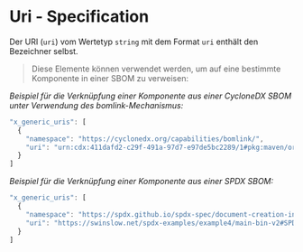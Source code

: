 # Uri - Specification

Der URI (`uri`) vom Wertetyp `string` mit dem Format `uri` enthält den Bezeichner selbst.

> Diese Elemente können verwendet werden, um auf eine bestimmte Komponente in einer SBOM zu verweisen:

*Beispiel für die Verknüpfung einer Komponente aus einer CycloneDX SBOM unter Verwendung des bomlink-Mechanismus:*

```javascript
"x_generic_uris": [
  {
    "namespace": "https://cyclonedx.org/capabilities/bomlink/",
    "uri": "urn:cdx:411dafd2-c29f-491a-97d7-e97de5bc2289/1#pkg:maven/org.jboss.logging/jboss-logging@3.4.1.Final?type=jar"
  }
]
```

*Beispiel für die Verknüpfung einer Komponente aus einer SPDX SBOM:*

```javascript
"x_generic_uris": [
  {
    "namespace": "https://spdx.github.io/spdx-spec/document-creation-information/#65-spdx-document-namespace-field",
    "uri": "https://swinslow.net/spdx-examples/example4/main-bin-v2#SPDXRef-libc"
  }
]
```
